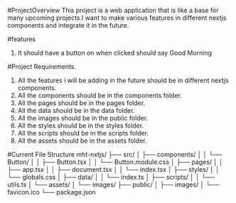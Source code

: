 #ProjectOverview
This project is a web application that is like a base for many upcoming projects.I want to make various features in different nextjs components and integrate it in the future.

#features

1. It should have a button on when clicked should say Good Morning

#Project Requirements.

1. All the features i will be adding in the future should be in different nextjs components.
2. All the components should be in the components folder.
3. All the pages should be in the pages folder.
4. All the data should be in the data folder.
5. All the images should be in the public folder.
6. All the styles should be in the styles folder.
7. All the scripts should be in the scripts folder.
8. All the assets should be in the assets folder.

#Current File Structure
mht-nxtjs/
├── src/
│ ├── components/
│ │ └── Button/
│ │ ├── Button.tsx
│ │ └── Button.module.css
│ ├── pages/
│ │ ├── app.tsx
│ │ ├── document.tsx
│ │ └── index.tsx
│ ├── styles/
│ │ └── globals.css
│ ├── data/
│ │ └── index.ts
│ ├── scripts/
│ │ └── utils.ts
│ └── assets/
│ └── images/
├── public/
│ ├── images/
│ └── favicon.ico
└── package.json
